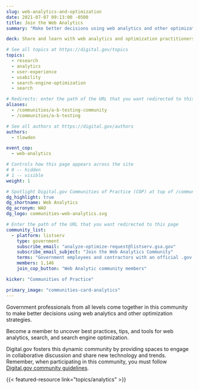 ```yaml
---
slug: web-analytics-and-optimization
date: 2021-07-07 09:13:00 -0500
title: Join the Web Analytics
summary: "Make better decisions using web analytics and other optimization strategies."

deck: Share and learn with web analytics and optimization practitioners.

# See all topics at https://digital.gov/topics
topics:
  - research
  - analytics
  - user-experience
  - usability
  - search-engine-optimization
  - search

# Redirects: enter the path of the URL that you want redirected to this page
aliases:
  - /communities/a-b-testing-community
  - /communities/a-b-testing

# See all authors at https://digital.gov/authors
authors:
  - tlowden

event_cop:
  - web-analytics

# Controls how this page appears across the site
# 0 -- hidden
# 1 -- visible
weight: 1

# Spotlight Digital.gov Communities of Practice (COP) at top of /communities
dg_highlight: true
dg_shortname: Web Analytics
dg_acronym: WAO
dg_logo: communities-web-analytics.svg

# Enter the path of the URL that you want redirected to this page
community_list:
  - platform: listserv
    type: government
    subscribe_email: "analyze-optimize-request@listserv.gsa.gov"
    subscribe_email_subject: "Join the Web Analytics Community"
    terms: "Government employees and contractors with an official .gov or .mil email are eligible to join."
    members: 1,146
    join_cop_button: "Web Analytic community members"

kicker: "Communities of Practice"

primary_image: "communities-card-analytics"
---
```


Government professionals from all levels come together in this community to make better decisions using web analytics and other optimization strategies.

Become a member to uncover best practices, tips, and tools for web analytics, search, and search engine optimization.

Digital.gov fosters this dynamic community by providing spaces to engage in collaborative discussion and share new technology and trends. Remember, when participating in this community, you must follow [Digital.gov community guidelines](https://digital.gov/communities/community-guidelines/).

{{< featured-resource link="topics/analytics" >}}
